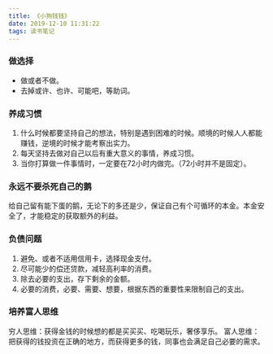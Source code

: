 ```yaml
---
title: 《小狗钱钱》
date: 2019-12-10 11:31:22
tags: 读书笔记
---
```


### 做选择

* 做或者不做。
* 去掉或许、也许、可能吧，等助词。

### 养成习惯

1. 什么时候都要坚持自己的想法，特别是遇到困难的时候。顺境的时候人人都能赚钱，逆境的时候才能考察出实力。
2. 每天坚持去做对自己以后有重大意义的事情，养成习惯。
3. 当你打算做一件事情时，一定要在72小时内做完。（72小时并不是固定）。

### 永远不要杀死自己的鹅
给自己留有能下蛋的鹅，无论下的多还是少，保证自己有个可循环的本金。本金安全了，才能稳定的获取额外的利益。

### 负债问题
1. 避免、或者不适用信用卡，选择现金支付。
2. 尽可能少的偿还贷款，减轻高利率的消费。
3. 除去必要的支出，存下剩余的金额。
4. 必要的消费，必要、需要、想要，根据东西的重要性来限制自己的支出。

### 培养富人思维
穷人思维：获得金钱的时候想的都是买买买、吃喝玩乐，奢侈享乐。
富人思维：把获得的钱投资在正确的地方，而获得更多的钱，同事也会满足自己必要的需求。






